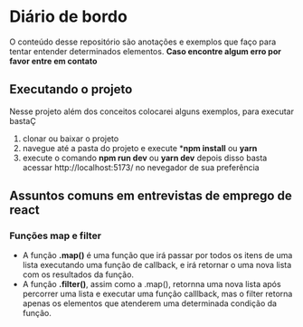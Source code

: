 # Diário de bordo

O conteúdo desse repositório são anotações e exemplos que faço para tentar entender determinados elementos.
**Caso encontre algum erro por favor entre em contato**

## Executando o projeto
Nesse projeto além dos conceitos colocarei alguns exemplos, para executar bastaÇ
1. clonar ou baixar o projeto
2. navegue até a pasta do projeto e execute ***npm install** ou **yarn**
3. execute o comando **npm run dev** ou **yarn dev** depois disso basta acessar http://localhost:5173/ no nevegador de sua preferência

## Assuntos comuns em entrevistas de emprego de react

### Funções map e filter
* A função **.map()** é uma função que irá passar por todos os itens de uma lista executando uma função de callback, e irá retornar o uma nova lista com os resultados da função.
* A função **.filter()**, assim como a .map(), retornna uma nova lista após percorrer uma lista e executar uma função calllback, mas o filter retorna apenas os elementos que atenderem uma determinada condição da função.